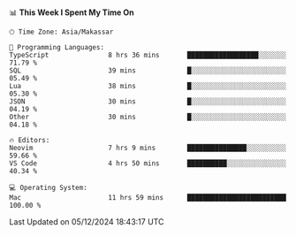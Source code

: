 <!--START_SECTION:waka-->
📊 **This Week I Spent My Time On** 

```text
🕑︎ Time Zone: Asia/Makassar

💬 Programming Languages: 
TypeScript               8 hrs 36 mins       ██████████████████░░░░░░░   71.79 % 
SQL                      39 mins             █░░░░░░░░░░░░░░░░░░░░░░░░   05.49 % 
Lua                      38 mins             █░░░░░░░░░░░░░░░░░░░░░░░░   05.30 % 
JSON                     30 mins             █░░░░░░░░░░░░░░░░░░░░░░░░   04.19 % 
Other                    30 mins             █░░░░░░░░░░░░░░░░░░░░░░░░   04.18 % 

🔥 Editors: 
Neovim                   7 hrs 9 mins        ███████████████░░░░░░░░░░   59.66 % 
VS Code                  4 hrs 50 mins       ██████████░░░░░░░░░░░░░░░   40.34 % 

💻 Operating System: 
Mac                      11 hrs 59 mins      █████████████████████████   100.00 % 
```


 Last Updated on 05/12/2024 18:43:17 UTC
<!--END_SECTION:waka-->
